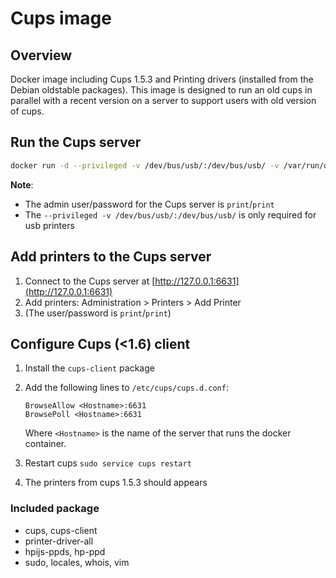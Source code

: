 # Cups image

## Overview

Docker image including Cups 1.5.3 and Printing drivers (installed from the
Debian oldstable packages).
This image is designed to run an old cups in parallel with a recent version on
a server to support users with old version of cups.

## Run the Cups server
```bash
docker run -d --privileged -v /dev/bus/usb/:/dev/bus/usb/ -v /var/run/dbus/:/var/run/dbus/ --net=host --name cups_1.5.3 dbeniamine/docker-debian-cups
```
__Note__:

* The admin user/password for the Cups server is `print`/`print`
* The  `--privileged -v /dev/bus/usb/:/dev/bus/usb/` is only required for usb
  printers

## Add printers to the Cups server
1. Connect to the Cups server at [http://127.0.0.1:6631](http://127.0.0.1:6631)
2. Add printers: Administration > Printers > Add Printer
3. (The user/password is `print`/`print`)

## Configure Cups (<1.6) client

1.  Install the `cups-client` package
2.  Add the following lines to `/etc/cups/cups.d.conf`:

        BrowseAllow <Hostname>:6631
        BrowsePoll <Hostname>:6631

    Where `<Hostname>` is the name of the server that runs the docker
    container.
3. Restart cups `sudo service cups restart`
4. The printers from cups 1.5.3 should appears

### Included package
* cups, cups-client
* printer-driver-all
* hpijs-ppds, hp-ppd
* sudo, locales, whois, vim
